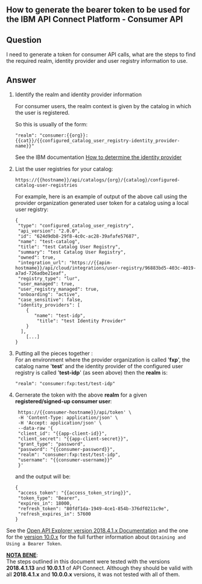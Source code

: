 ## How to generate the bearer token to be used for the IBM API Connect Platform - Consumer API 

## Question

I need to generate a token for consumer API calls, what are the steps to find the required realm, identity provider and user registry information to use.

## Answer

1. Identify the realm and identity provider information

   For consumer users, the realm context is given by the catalog in which the user is registered. 

   So this is usually of the form:

   `"realm": "consumer:{{org}}:{{cat}}/{{configured_catalog_user_registry-identity_provider-name}}"`

   See the IBM documentation [How to determine the identity provider](https://www.ibm.com/docs/en/api-connect/2018.x?topic=tool-logging-in-management-server#rapic_cli_login__determine_idp)

2. List the user registries for your catalog: 

   `https://{{hostname}}/api/catalogs/{org}/{catalog}/configured-catalog-user-registries`

   For example, here is an example of output of the above call using the provider organization generated user token for a catalog using a local user registry:

   ```
   {
    "type": "configured_catalog_user_registry",
    "api_version": "2.0.0",
    "id": "624d9db8-29f8-4c0c-ac28-39afafe57687",
    "name": "test-catalog",
    "title": "test Catalog User Registry",
    "summary": "test Catalog User Registry",
    "owned": true,
    "integration_url": "https://{{apim-hostmame}}/api/cloud/integrations/user-registry/96883bd5-403c-4019-a7ad-726adbe21eaf",
    "registry_type": "lur",
    "user_managed": true,
    "user_registry_managed": true,
    "onboarding": "active",
    "case_sensitive": false,
    "identity_providers": [
       {
          "name": "test-idp",
           "title": "test Identity Provider"
       }
     ],
       [...] 
   }
   ```

3. Putting all the pieces together :<br>
For an environment where the provider organization is called '**fxp**', the catalog name '**test**' and the identity provider of the configured user registry is called '**test-idp**' (as seen above) then the **realm** is:  

   `"realm": "consumer:fxp:test/test-idp"`


4. Gernerate the token with the above **realm** for a given **registered/signed-up consumer user**:

   ```
    https://{{consumer-hostname}}/api/token' \
    -H 'Content-Type: application/json' \
    -H 'Accept: application/json' \
    --data-raw '{
    "client_id": "{{app-client-id}}",
    "client_secret": "{{app-client-secret}}",
    "grant_type": "password",
    "password": "{{consumer-password}}",
    "realm": "consumer:fxp:test/test-idp",
    "username": "{{consumer-username}}" 
    }'
   ```
   and the output will be:

   ```
   {
    "access_token": "{{access_token_string}}",
    "token_type": "Bearer",
    "expires_in": 18000,
    "refresh_token": "80fdf1da-1949-4ce1-854b-376df0211c9e",
    "refresh_expires_in": 57600
   }
   ```

See the [Open API Explorer version 2018.4.1.x  Documentation](https://apic-api.apiconnect.ibmcloud.com/v2018/) and the one for the [version 10.0.x](https://apic-api.apiconnect.ibmcloud.com/v10/) for the full further information about `Obtaining and Using a Bearer Token`.


<u>**NOTA BENE**</u>: <br>The steps outlined in this document were tested with the versions **2018.4.1.13** and **10.0.1.1** of API Connect. Although they should be valid with all **2018.4.1.x**  and **10.0.0.x** versions, it was not tested with all of them.
<br>
